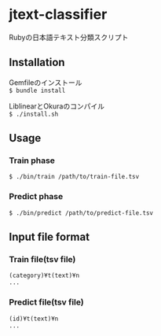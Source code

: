 jtext-classifier
================

Rubyの日本語テキスト分類スクリプト

## Installation
Gemfileのインストール  
`$ bundle install`  

LiblinearとOkuraのコンパイル  
`$ ./install.sh`

## Usage
### Train phase
`$ ./bin/train /path/to/train-file.tsv`

### Predict phase
`$ ./bin/predict /path/to/predict-file.tsv`

## Input file format
### Train file(tsv file)
```
(category)¥t(text)¥n
...
```

### Predict file(tsv file)
```
(id)¥t(text)¥n
...
```

